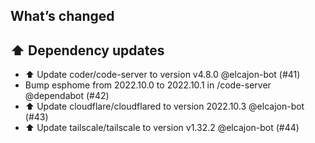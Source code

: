 ## What’s changed
## ⬆️ Dependency updates

- ⬆️ Update coder/code-server to version v4.8.0 @elcajon-bot (#41)
- Bump esphome from 2022.10.0 to 2022.10.1 in /code-server @dependabot (#42)
- ⬆️ Update cloudflare/cloudflared to version 2022.10.3 @elcajon-bot (#43)
- ⬆️ Update tailscale/tailscale to version v1.32.2 @elcajon-bot (#44)
